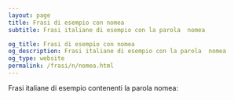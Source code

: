 ```yaml
---
layout: page
title: Frasi di esempio con nomea 
subtitle: Frasi italiane di esempio con la parola  nomea

og_title: Frasi di esempio con nomea 
og_description: Frasi italiane di esempio con la parola  nomea
og_type: website
permalink: /frasi/n/nomea.html
---
```


Frasi italiane di esempio contenenti la parola nomea:


